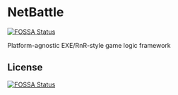 # NetBattle
[![FOSSA Status](https://app.fossa.io/api/projects/git%2Bgithub.com%2FteamRokuro%2FNetBattle.svg?type=shield)](https://app.fossa.io/projects/git%2Bgithub.com%2FteamRokuro%2FNetBattle?ref=badge_shield)

 Platform-agnostic EXE/RnR-style game logic framework


## License
[![FOSSA Status](https://app.fossa.io/api/projects/git%2Bgithub.com%2FteamRokuro%2FNetBattle.svg?type=large)](https://app.fossa.io/projects/git%2Bgithub.com%2FteamRokuro%2FNetBattle?ref=badge_large)